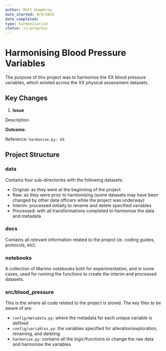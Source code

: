 ```yaml
---
author: Matt Humphrey
date_started: 9/9/2025
date_completed:
type: harmonisation
status: in-progress
---
```


# Harmonising Blood Pressure Variables

The purpose of this project was to harmonise the XX blood pressure variables, which existed across
the XX physical assessment datasets.

## Key Changes

1. **Issue**

Description

**Outcome**:

Reference: `harmonise.py: XX`

## Project Structure

### data

Contains four sub-directories with the following datasets:

- Original: as they were at the beginning of the project
- Raw: as they were prior to harmonising (some datasets may have been changed by other data officers
while the project was underway)
- Interim: processed initially to rename and delete specified variables
- Processed: with all transformations completed to harmonise the data and metadata

### docs

Contains all relevant information related to the project (ie. coding guides, protocols, etc).

### notebooks

A collection of Marimo notebooks both for experimentation, and in some cases, used for running the
functions to create the interim and processed datasets.

### src/blood_pressure

This is the where all code related to the project is stored.
The key files to be aware of are:

- `config/metadata.py`: where the metadata for each unique variable is defined
- `config/variables.py`: the variables specified for alteration/exploration, renaming, and deleting
- `harmonise.py`: contains all the logic/functions to change the raw data and harmonise the variables
